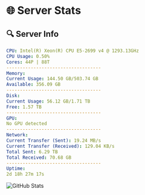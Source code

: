 # 🌐 Server Stats
## 🔍 Server Info
```yaml
CPU: Intel(R) Xeon(R) CPU E5-2699 v4 @ 1293.13GHz
CPU Usage: 0.50%
Cores: 44P | 88T
-----------------------------------
Memory:
Current Usage: 144.50 GB/503.74 GB
Available: 356.09 GB
-----------------------------------
Disk:
Current Usage: 56.12 GB/1.71 TB
Free: 1.57 TB
-----------------------------------
GPU:
No GPU detected
-----------------------------------
Network:
Current Transfer (Sent): 19.24 MB/s
Current Transfer (Received): 129.04 KB/s
Total Sent: 6.29 TB
Total Received: 70.68 GB
-----------------------------------
Uptime:
2d 18h 27m 17s
```
![GitHub Stats](https://img.shields.io/badge/Updated-2025-03-10_15:50:06-blue)